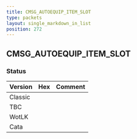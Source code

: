 ```yaml
---
title: CMSG_AUTOEQUIP_ITEM_SLOT
type: packets
layout: single_markdown_in_list
position: 272
---
```


## CMSG_AUTOEQUIP_ITEM_SLOT

### Status

Version | Hex | Comment
---------- | ---------- | ---------- 
Classic |  |  
TBC |  |  
WotLK |  |  
Cata |  |  
